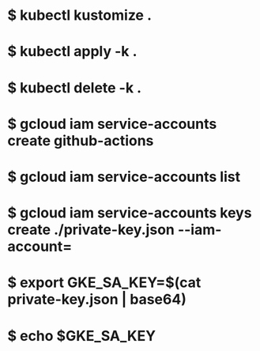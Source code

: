 # $ kubectl kustomize .
# $ kubectl apply -k .
# $ kubectl delete -k .
# $ gcloud iam service-accounts create github-actions
# $ gcloud iam service-accounts list
# $ gcloud iam service-accounts keys create ./private-key.json --iam-account=<EMAIL>
# $ export GKE_SA_KEY=$(cat private-key.json | base64)
# $ echo $GKE_SA_KEY
